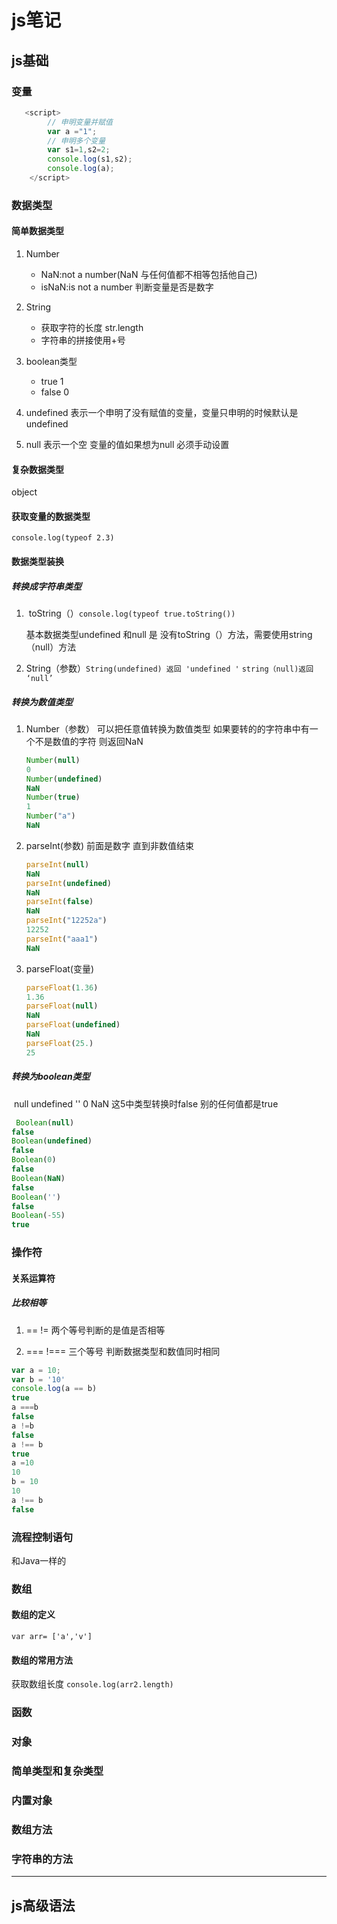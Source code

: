 # js笔记

## js基础

### 变量

```js
   <script>
        // 申明变量并赋值
        var a ="1";
        // 申明多个变量
        var s1=1,s2=2;
        console.log(s1,s2);
        console.log(a);
    </script>
```

### 数据类型

#### 简单数据类型

1. Number 

   - NaN:not a number(NaN 与任何值都不相等包括他自己)
   - isNaN:is not a number 判断变量是否是数字 

2. String
   - 获取字符的长度 str.length
   - 字符串的拼接使用+号
3. boolean类型
   - true    1
   - false     0
4. undefined 表示一个申明了没有赋值的变量，变量只申明的时候默认是undefined
5. null 表示一个空 变量的值如果想为null 必须手动设置

#### 复杂数据类型

object

#### 获取变量的数据类型

`console.log(typeof 2.3)`

#### 数据类型装换

##### 转换成字符串类型

1. ​	toString（）`console.log(typeof true.toString())`

   基本数据类型undefined 和null 是 没有toString（）方法，需要使用string（null）方法

2.  String（参数）`String(undefined) 返回 'undefined '`  `string（null)返回 ‘null’`

##### 转换为数值类型

1. Number（参数） 可以把任意值转换为数值类型 如果要转的的字符串中有一个不是数值的字符 则返回NaN

    ```js
    Number(null)
    0
    Number(undefined)
    NaN
    Number(true)
    1
    Number("a")
    NaN
    ```

    

2. parseInt(参数) 前面是数字 直到非数值结束  

    ```js
    parseInt(null)
    NaN
    parseInt(undefined)
    NaN
    parseInt(false)
    NaN
    parseInt("12252a")
    12252
    parseInt("aaa1")
    NaN
    ```

3. parseFloat(变量)

    ```js
    parseFloat(1.36)
    1.36
    parseFloat(null)
    NaN
    parseFloat(undefined)
    NaN
    parseFloat(25.)
    25
    ```

##### 转换为boolean类型	

​	null  undefined '' 0 NaN 这5中类型转换时false 别的任何值都是true

```js
 Boolean(null)
false
Boolean(undefined)
false
Boolean(0)
false
Boolean(NaN)
false
Boolean('')
false
Boolean(-55)
true
```



### 操作符

#### 关系运算符

##### 比较相等

1. ==      !=  两个等号判断的是值是否相等 

2. ===    !===    三个等号 判断数据类型和数值同时相同

 ```js
var a = 10;
var b = '10'
console.log(a == b)
true
a ===b
false
a !=b
false
a !== b
true
a =10
10
b = 10
10
a !== b
false
 ```

   

### 流程控制语句

和Java一样的

### 数组

#### 数组的定义

`var arr= ['a','v']`

#### 数组的常用方法

获取数组长度   `console.log(arr2.length)`

### 函数

### 对象 

### 简单类型和复杂类型

### 内置对象

### 数组方法

### 字符串的方法

------



## js高级语法









